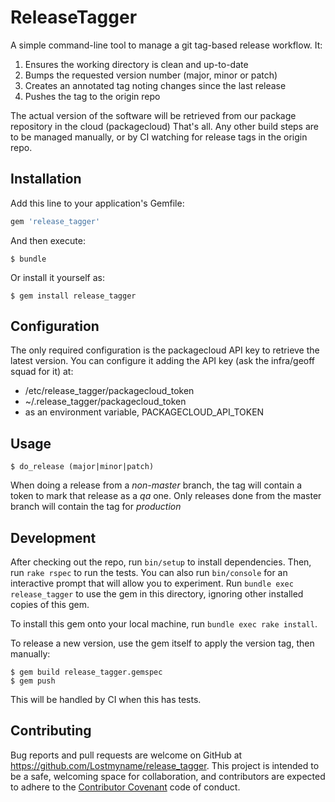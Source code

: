 # ReleaseTagger

A simple command-line tool to manage a git tag-based release workflow.
It:

1. Ensures the working directory is clean and up-to-date
2. Bumps the requested version number (major, minor or patch)
3. Creates an annotated tag noting changes since the last release
4. Pushes the tag to the origin repo

The actual version of the software will be retrieved from our package repository in the cloud
(packagecloud)
That's all. Any other build steps are to be managed manually, or by CI
watching for release tags in the origin repo.

## Installation

Add this line to your application's Gemfile:

```ruby
gem 'release_tagger'
```

And then execute:

    $ bundle

Or install it yourself as:

    $ gem install release_tagger

## Configuration
The only required configuration is the packagecloud API key to retrieve the latest version.
You can configure it adding the API key (ask the infra/geoff squad for it) at:
- /etc/release_tagger/packagecloud_token
- ~/.release_tagger/packagecloud_token
- as an environment variable, PACKAGECLOUD_API_TOKEN

## Usage

    $ do_release (major|minor|patch)

When doing a release from a *non-master* branch, the tag will contain a token to mark that release as a *qa* one. 
Only releases done from the master branch will contain the tag for *production*

## Development

After checking out the repo, run `bin/setup` to install dependencies.
Then, run `rake rspec` to run the tests. You can also run `bin/console`
for an interactive prompt that will allow you to experiment. Run `bundle
exec release_tagger` to use the gem in this directory, ignoring other
installed copies of this gem.

To install this gem onto your local machine, run `bundle exec rake
install`.

To release a new version, use the gem itself to apply the version tag,
then manually:

    $ gem build release_tagger.gemspec
    $ gem push

This will be handled by CI when this has tests.

## Contributing

Bug reports and pull requests are welcome on GitHub at
https://github.com/Lostmyname/release_tagger. This project is intended
to be a safe, welcoming space for collaboration, and contributors are
expected to adhere to the [Contributor
Covenant](contributor-covenant.org) code of conduct.
